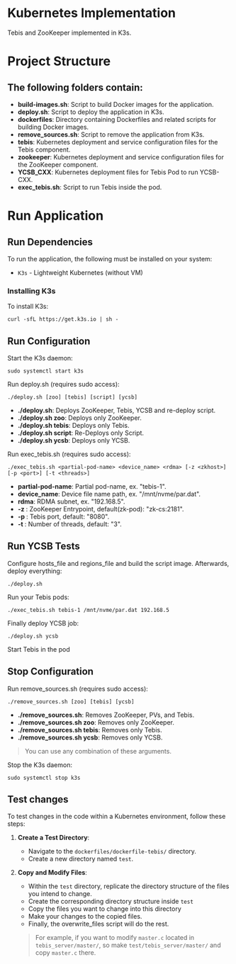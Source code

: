 # Kubernetes Implementation
Tebis and ZooKeeper implemented in K3s.

# Project Structure
## The following folders contain:
- **build-images.sh**: Script to build Docker images for the application.
- **deploy.sh**: Script to deploy the application in K3s.
- **dockerfiles**: Directory containing Dockerfiles and related scripts for building Docker images.
- **remove_sources.sh**: Script to remove the application from K3s.
- **tebis**: Kubernetes deployment and service configuration files for the Tebis component.
- **zookeeper**: Kubernetes deployment and service configuration files for the ZooKeeper component.
- **YCSB_CXX**: Kubernetes deployment files for Tebis Pod to run YCSB-CXX.
- **exec_tebis.sh**: Script to run Tebis inside the pod.

# Run Application
## Run Dependencies
To run the application, the following must be installed on your system:
* `K3s` - Lightweight Kubernetes (without VM)

### Installing K3s
To install K3s:

    curl -sfL https://get.k3s.io | sh -

## Run Configuration
Start the K3s daemon:

    sudo systemctl start k3s

Run deploy.sh (requires sudo access):

    ./deploy.sh [zoo] [tebis] [script] [ycsb]

- **./deploy.sh**: Deploys ZooKeeper, Tebis, YCSB and re-deploy script.
- **./deploy.sh zoo**: Deploys only ZooKeeper.
- **./deploy.sh tebis**: Deploys only Tebis.
- **./deploy.sh script**: Re-Deploys only Script.
- **./deploy.sh ycsb**: Deploys only YCSB.

Run exec_tebis.sh (requires sudo access):

    ./exec_tebis.sh <partial-pod-name> <device_name> <rdma> [-z <zkhost>] [-p <port>] [-t <threads>]

- **partial-pod-name**: Partial pod-name, ex. "tebis-1".
- **device_name**: Device file name path, ex. "/mnt/nvme/par.dat".
- **rdma**: RDMA subnet, ex. "192.168.5".
- **-z <zkhost>**: ZooKeeper Entrypoint, default(zk-pod): "zk-cs:2181".
- **-p <port>**: Tebis port, default: "8080".
- **-t <threads>**: Number of threads, default: "3".

## Run YCSB Tests
Configure hosts_file and regions_file and build the script image. Afterwards, deploy everything:

```
./deploy.sh
```

Run your Tebis pods:

```
./exec_tebis.sh tebis-1 /mnt/nvme/par.dat 192.168.5
```

Finally deploy YCSB job:

```
./deploy.sh ycsb
```

Start Tebis in the pod

## Stop Configuration
Run remove_sources.sh (requires sudo access):

    ./remove_sources.sh [zoo] [tebis] [ycsb]

- **./remove_sources.sh**: Removes ZooKeeper, PVs, and Tebis.
- **./remove_sources.sh zoo**: Removes only ZooKeeper.
- **./remove_sources.sh tebis**: Removes only Tebis.
- **./remove_sources.sh ycsb**: Removes only YCSB.

>You can use any combination of these arguments.

Stop the K3s daemon:

    sudo systemctl stop k3s

## Test changes

To test changes in the code within a Kubernetes environment, follow these steps:

1. **Create a Test Directory**:

   - Navigate to the `dockerfiles/dockerfile-tebis/` directory.
   - Create a new directory named `test`.

2. **Copy and Modify Files**:

   - Within the `test` directory, replicate the directory structure of the files you intend to change.
   - Create the corresponding directory structure inside `test`
   - Copy the files you want to change into this directory
   - Make your changes to the copied files.
   - Finally, the overwrite_files script will do the rest.

   >For example, if you want to modify `master.c` located in `tebis_server/master/`, so make `test/tebis_server/master/` and copy `master.c` there.
